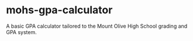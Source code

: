# mohs-gpa-calculator
A basic GPA calculator tailored to the Mount Olive High School grading and GPA system.
